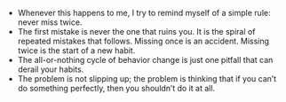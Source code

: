 - Whenever this happens to me, I try to remind myself of a simple rule: never miss twice.
- The first mistake is never the one that ruins you. It is the spiral of repeated mistakes that follows. Missing once is an accident. Missing twice is the start of a new habit.
- The all-or-nothing cycle of behavior change is just one pitfall that can derail your habits.
- The problem is not slipping up; the problem is thinking that if you can’t do something perfectly, then you shouldn’t do it at all.